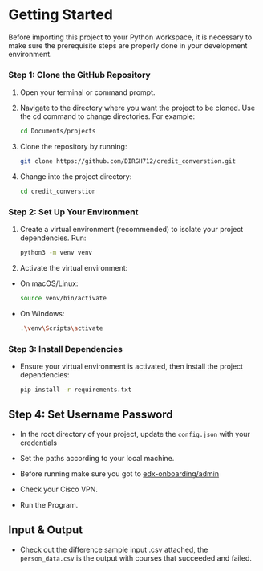# Getting Started
Before importing this project to your Python workspace, it is necessary to make sure the prerequisite steps are properly done in your development environment.

### Step 1: Clone the GitHub Repository
1. Open your terminal or command prompt.
2. Navigate to the directory where you want the project to be cloned. Use the cd command to change directories. For example:
   ```bash
   cd Documents/projects
3. Clone the repository by running:
   
   ```bash
   git clone https://github.com/DIRGH712/credit_converstion.git
4. Change into the project directory:
   ```bash
   cd credit_converstion

### Step 2: Set Up Your Environment
1. Create a virtual environment (recommended) to isolate your project dependencies. Run:
   ```bash
   python3 -m venv venv
2. Activate the virtual environment:
- On macOS/Linux:
   ```bash
   source venv/bin/activate
- On Windows:
   ```bash
   .\venv\Scripts\activate

### Step 3: Install Dependencies
- Ensure your virtual environment is activated, then install the project dependencies:
  ```bash
  pip install -r requirements.txt

## Step 4: Set Username Password
- In the root directory of your project, update the `config.json` with your credentials

- Set the paths according to your local machine.
- Before running make sure you got to [edx-onboarding/admin]("https://weblogin-qa.asu.edu/edx-onboarding/admin")
- Check your Cisco VPN.
- Run the Program.

## Input & Output
- Check out the difference sample input .csv attached, the `person_data.csv` is the output with courses that succeeded and failed.
